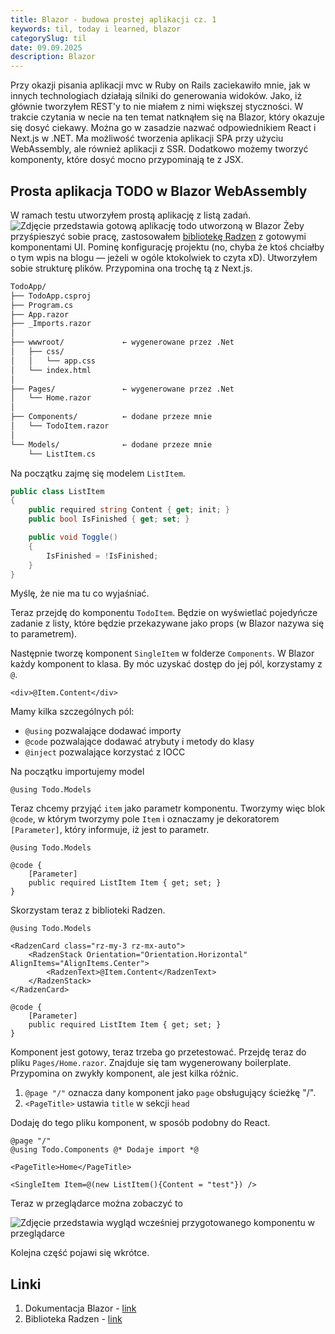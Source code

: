 ```yaml
---
title: Blazor - budowa prostej aplikacji cz. 1
keywords: til, today i learned, blazor
categorySlug: til
date: 09.09.2025
description: Blazor
---
```

Przy okazji pisania aplikacji mvc w Ruby on Rails zaciekawiło mnie, jak w innych technologiach działają silniki do generowania widoków.
Jako, iż głównie tworzyłem REST'y to nie miałem z nimi większej styczności. W trakcie czytania w necie na ten temat natknąłem się na Blazor,
który okazuje się dosyć ciekawy.
Można go w zasadzie nazwać odpowiednikiem React i Next.js w .NET.
Ma możliwość tworzenia aplikacji SPA przy użyciu WebAssembly, ale również aplikacji z SSR.
Dodatkowo możemy tworzyć komponenty, które dosyć mocno przypominają te z JSX.

## Prosta aplikacja TODO w Blazor WebAssembly 
W ramach testu utworzyłem prostą aplikację z listą zadań.
<img
src="/blog/images/posts/blazor/blazor-todo.png"
alt="Zdjęcie przedstawia gotową aplikację todo utworzoną w Blazor"
/>
Żeby przyśpieszyć sobie pracę, zastosowałem [bibliotekę Radzen](https://blazor.radzen.com/) z gotowymi komponentami UI.
Pominę konfigurację projektu (no, chyba że ktoś chciałby o tym wpis na blogu — jeżeli w ogóle ktokolwiek to czyta xD).
Utworzyłem sobie strukturę plików. Przypomina ona trochę tą z Next.js.
```bash
TodoApp/
├── TodoApp.csproj
├── Program.cs
├── App.razor
├── _Imports.razor
│
├── wwwroot/             ← wygenerowane przez .Net
│   ├── css/
│   │   └── app.css
│   └── index.html
│
├── Pages/               ← wygenerowane przez .Net
│   └── Home.razor
│
├── Components/          ← dodane przeze mnie
│   └── TodoItem.razor
│
└── Models/              ← dodane przeze mnie
    └── ListItem.cs
```
Na początku zajmę się modelem `ListItem`.
```csharp
public class ListItem
{
    public required string Content { get; init; }
    public bool IsFinished { get; set; }

    public void Toggle()
    {
        IsFinished = !IsFinished;
    }
}
```
Myślę, że nie ma tu co wyjaśniać.

Teraz przejdę do komponentu `TodoItem`.
Będzie on wyświetlać pojedyńcze zadanie z listy, które będzie przekazywane jako props (w Blazor nazywa się to parametrem).

Następnie tworzę komponent `SingleItem` w folderze `Components`.
W Blazor każdy komponent to klasa. By móc uzyskać dostęp do jej pól, korzystamy z `@`.
```cshtml
<div>@Item.Content</div>
```
Mamy kilka szczególnych pól:
 - `@using` pozwalające dodawać importy
 - `@code` pozwalające dodawać atrybuty i metody do klasy
 - `@inject` pozwalające korzystać z IOCC

Na początku importujemy model
```cshtml
@using Todo.Models
```
Teraz chcemy przyjąć `item` jako parametr komponentu.
Tworzymy więc blok `@code`, w którym tworzymy pole `Item` i oznaczamy je dekoratorem `[Parameter]`, który informuje, iż jest to parametr.
```cshtml
@using Todo.Models

@code {
    [Parameter]
    public required ListItem Item { get; set; }
}
```

Skorzystam teraz z biblioteki Radzen.
```cshtml
@using Todo.Models

<RadzenCard class="rz-my-3 rz-mx-auto">
    <RadzenStack Orientation="Orientation.Horizontal" AlignItems="AlignItems.Center">
        <RadzenText>@Item.Content</RadzenText>
    </RadzenStack>
</RadzenCard>

@code {
    [Parameter]
    public required ListItem Item { get; set; }
}
```
Komponent jest gotowy, teraz trzeba go przetestować.
Przejdę teraz do pliku `Pages/Home.razor`. Znajduje się tam wygenerowany boilerplate.
Przypomina on zwykły komponent, ale jest kilka różnic.
1. `@page "/"` oznacza dany komponent jako `page` obsługujący ścieżkę "/".
2. `<PageTitle>` ustawia `title` w sekcji `head`

Dodaję do tego pliku komponent, w sposób podobny do React.
```cshtml
@page "/"
@using Todo.Components @* Dodaje import *@

<PageTitle>Home</PageTitle>

<SingleItem Item=@(new ListItem(){Content = "test"}) />
```
Teraz w przeglądarce można zobaczyć to

<img
src="/blog/images/posts/blazor/single-item.png"
alt="Zdjęcie przedstawia wygląd wcześniej przygotowanego komponentu w przeglądarce"
/>

Kolejna część pojawi się wkrótce.



## Linki
1. Dokumentacja Blazor - [link](https://dotnet.microsoft.com/en-us/apps/aspnet/web-apps/blazor)
2. Biblioteka Radzen - [link](https://blazor.radzen.com/)
